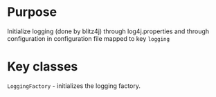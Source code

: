 # Purpose
Initialize logging (done by blitz4j) through log4j.properties and through configuration in configuration file mapped to key `logging`

# Key classes
`LoggingFactory` - initializes the logging factory.

